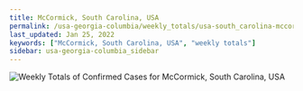 ```yaml
---
title: McCormick, South Carolina, USA
permalink: /usa-georgia-columbia/weekly_totals/usa-south_carolina-mccormick-weekly_totals.html
last_updated: Jan 25, 2022
keywords: ["McCormick, South Carolina, USA", "weekly totals"]
sidebar: usa-georgia-columbia_sidebar
---
```


![Weekly Totals of Confirmed Cases for McCormick, South Carolina, USA](/covid_tracker/images/graphs/usa-south_carolina-mccormick-weekly_totals_graph.png)
